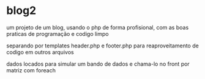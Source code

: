 # blog2

um projeto de um blog, usando o php de forma profisional, com as boas praticas de programação e codigo limpo

separando por templates header.php e footer.php para reaproveitamento de codigo em outros arquivos

dados locados para simular um bando de dados e chama-lo no front por matriz com foreach



